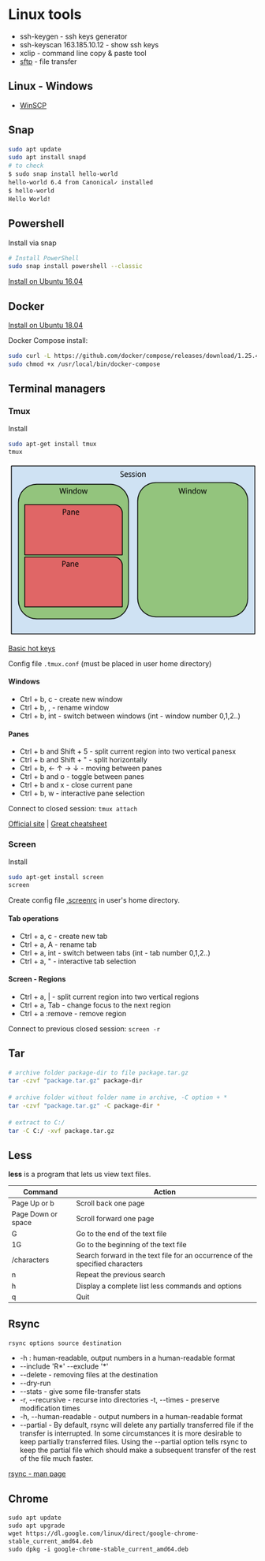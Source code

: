 # Linux tools

* ssh-keygen - ssh keys generator
* ssh-keyscan 163.185.10.12 - show ssh keys
* xclip - command line copy & paste tool
* [sftp](https://linuxconfig.org/how-to-setup-sftp-server-on-ubuntu-20-04-focal-fossa-linux) - file transfer

## Linux - Windows

* [WinSCP](https://winscp.net/eng/index.php)

## Snap

```bash
sudo apt update
sudo apt install snapd
# to check
$ sudo snap install hello-world
hello-world 6.4 from Canonical✓ installed
$ hello-world
Hello World!
```

## Powershell

Install via snap
```bash
# Install PowerShell
sudo snap install powershell --classic
```

[Install on Ubuntu 16.04](https://docs.microsoft.com/en-us/powershell/scripting/install/installing-powershell-core-on-linux?view=powershell-7#ubuntu-1604)

## Docker

[Install on Ubuntu 18.04](https://docs.docker.com/engine/install/ubuntu/#install-using-the-repository)

Docker Compose install:
```bash
sudo curl -L https://github.com/docker/compose/releases/download/1.25.4/docker-compose-`uname -s`-`uname -m` -o /usr/local/bin/docker-compose
sudo chmod +x /usr/local/bin/docker-compose
```

## Terminal managers

### Tmux

Install

```bash
sudo apt-get install tmux
tmux
```

![Tmux terms](tmux-terms.png)


[Basic hot keys](https://github.com/var-bin/terminalForCoder__WSD/blob/master/tmux/hotkey.md)

Config file `.tmux.conf` (must be placed in user home directory)

#### Windows

* Ctrl + b, c - create new window
* Ctrl + b, , - rename window
* Ctrl + b, int - switch between windows (int - window number 0,1,2..)

#### Panes

* Ctrl + b and Shift + 5 - split current region into two vertical panesx
* Ctrl + b and Shift + " - split horizontally
* Ctrl + b, ← ↑ → ↓ - moving between panes
* Ctrl + b and o - toggle between panes
* Ctrl + b and x - close current pane
* Ctrl + b, w - interactive pane selection

Connect to closed session: `tmux attach`

[Official site](https://github.com/tmux/tmux/wiki) | [Great cheatsheet](https://gist.github.com/MohamedAlaa/2961058)

### Screen

Install

```bash
sudo apt-get install screen
screen
```

Create config file [.screenrc](configs/.screenrc) in user's home directory.

#### Tab operations

* Ctrl + a, c - create new tab
* Ctrl + a, A - rename tab
* Ctrl + a, int - switch between tabs (int - tab number 0,1,2..)
* Ctrl + a, " - interactive tab selection

#### Screen - Regions

* Ctrl + a, | - split current region into two vertical regions
* Ctrl + a, Tab - change focus to the next region
* Ctrl + a :remove - remove region

Connect to previous closed session: `screen -r`

## Tar

```bash
# archive folder package-dir to file package.tar.gz
tar -czvf "package.tar.gz" package-dir

# archive folder without folder name in archive, -C option + *
tar -czvf "package.tar.gz" -C package-dir *

# extract to C:/
tar -C C:/ -xvf package.tar.gz
```

## Less

**less** is a program that lets us view text files.

| Command |	Action |
|---------|--------|
| Page Up or b | Scroll back one page |
| Page Down or space | Scroll forward one page |
| G	| Go to the end of the text file |
| 1G	| Go to the beginning of the text file |
| /characters | Search forward in the text file for an occurrence of the specified characters |
| n	| Repeat the previous search |
| h	| Display a complete list less commands and options |
| q	| Quit |

## Rsync

`rsync options source destination`

* -h : human-readable, output numbers in a human-readable format
* --include 'R*' --exclude '*'
* --delete - removing files at the destination
* --dry-run
* --stats - give some file-transfer stats
* -r, --recursive - recurse into directories
-t, --times - preserve modification times
* -h, --human-readable - output numbers in a human-readable format
* --partial - By default, rsync will delete any partially transferred file if the transfer is interrupted. In some circumstances it is more desirable to keep partially transferred files. Using the --partial option tells rsync to keep the partial file which should make a subsequent transfer of the rest of the file much faster.

[rsync - man page](https://linux.die.net/man/1/rsync)

## Chrome

```
sudo apt update
sudo apt upgrade
wget https://dl.google.com/linux/direct/google-chrome-stable_current_amd64.deb
sudo dpkg -i google-chrome-stable_current_amd64.deb
```